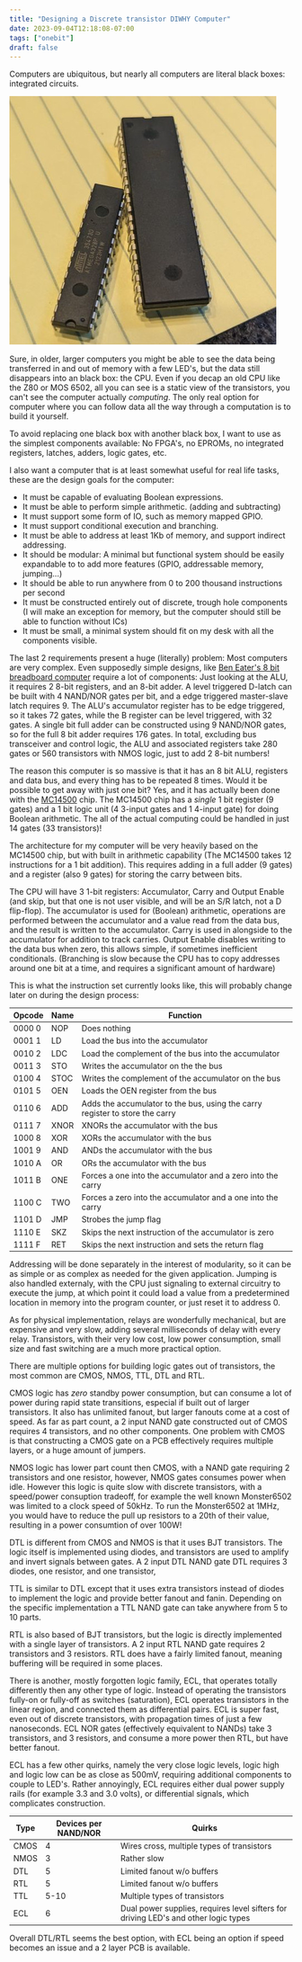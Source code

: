 ```yaml
---
title: "Designing a Discrete transistor DIWHY Computer"
date: 2023-09-04T12:18:08-07:00
tags: ["onebit"]
draft: false
---
```


Computers are ubiquitous, but nearly all computers are literal black boxes: integrated circuits.

![A typical computer](blackbox.jpg)

Sure, in older, larger computers you might be able to see the data being transferred in and out of memory with a few LED's, but the data still disappears into an black box: the CPU.
Even if you decap an old CPU like the Z80 or MOS 6502, all you can see is a static view of the transistors, you can't see the computer actually *computing*.
The only real option for computer where you can follow data all the way through a computation is to build it yourself.

To avoid replacing one black box with another black box, I want to use as the simplest components available:
No FPGA's, no EPROMs, no integrated registers, latches, adders, logic gates, etc.

I also want a computer that is at least somewhat useful for real life tasks, these are the design goals for the computer:

- It must be capable of evaluating Boolean expressions.
- It must be able to perform simple arithmetic. (adding and subtracting)
- It must support some form of IO, such as memory mapped GPIO.
- It must support conditional execution and branching.
- It must be able to address at least 1Kb of memory, and support indirect addressing.
- It should be modular: A minimal but functional system should be easily expandable to to add more features (GPIO, addressable memory, jumping...)
- It should be able to run anywhere from 0 to 200 thousand instructions per second
- It must be constructed entirely out of discrete, trough hole components (I will make an exception for memory, but the computer should still be able to function without ICs)
- It must be small, a minimal system should fit on my desk with all the components visible.

The last 2 requirements present a huge (literally) problem: Most computers are very complex.
Even supposedly simple designs, like [Ben Eater's 8 bit breadboard computer](https://eater.net/8bit/) require a lot of components:
Just looking at the ALU, it requires 2 8-bit registers, and an 8-bit adder. 
A level triggered D-latch can be built with 4 NAND/NOR gates per bit, and a edge triggered master-slave latch requires 9.
The ALU's accumulator register has to be edge triggered, so it takes 72 gates, while the B register can be level triggered, with 32 gates.
A single bit full adder can be constructed using 9 NAND/NOR gates, so for the full 8 bit adder requires 176 gates.
In total, excluding bus transceiver and control logic, the ALU and associated registers take 280 gates or 560 transistors with NMOS logic, just to add 2 8-bit numbers!

The reason this computer is so massive is that it has an 8 bit ALU, registers and data bus, and every thing has to be repeated 8 times.
 Would it be possible to get away with just one bit?
Yes, and it has actually been done with the [MC14500](http://www.bitsavers.org/components/motorola/14500/MC14500B_Industrial_Control_Unit_Handbook_1977.pdf) chip.
The MC14500 chip has a *single* 1 bit register (9 gates) and a 1 bit logic unit (4 3-input gates and 1 4-input gate) for doing Boolean arithmetic.
The all of the actual computing could be handled in just 14 gates (33 transistors)! 

The architecture for my computer will be very heavily based on the MC14500 chip, but with built in arithmetic capability (The MC14500 takes 12 instructions for a 1 bit addition).
This requires adding in a full adder (9 gates) and a register (also 9 gates) for storing the carry between bits.

The CPU will have 3 1-bit registers: Accumulator, Carry and Output Enable (and skip, but that one is not user visible, and will be an S/R latch, not a D flip-flop).
The accumulator is used for (Boolean) arithmetic, operations are performed between the accumulator and a value read from the data bus, and the result is written to the accumulator.
Carry is used in alongside to the accumulator for addition to track carries.
Output Enable disables writing to the data bus when zero, this allows simple, if sometimes inefficient conditionals.
(Branching is slow because the CPU has to copy addresses around one bit at a time, and requires a significant amount of hardware)

This is what the instruction set currently looks like, this will probably change later on during the design process:

|Opcode|Name|Function|
|------|----|--------|
|0000 0|NOP |Does nothing|
|0001 1|LD  |Load the bus into the accumulator|
|0010 2|LDC |Load the complement of the bus into the accumulator|
|0011 3|STO |Writes the accumulator on the the bus|
|0100 4|STOC|Writes the complement of the accumulator on the bus|
|0101 5|OEN |Loads the OEN register from the bus|
|0110 6|ADD |Adds the accumulator to the bus, using the carry register to store the carry|
|0111 7|XNOR|XNORs the accumulator with the bus|
|1000 8|XOR |XORs the accumulator with the bus|
|1001 9|AND |ANDs the accumulator with the bus|
|1010 A|OR  |ORs the accumulator with the bus|
|1011 B|ONE |Forces a one into the accumulator and a zero into the carry|
|1100 C|TWO |Forces a zero into the accumulator and a one into the carry|
|1101 D|JMP |Strobes the jump flag|
|1110 E|SKZ |Skips the next instruction of the accumulator is zero|
|1111 F|RET |Skips the next instruction and sets the return flag|

Addressing will be done separately in the interest of modularity, so it can be as simple or as complex as needed for the given application.
Jumping is also handled externaly, with the CPU just signaling to external circuitry to execute the jump, at which point it could load a value from a predetermined location in memory into the program counter, or just reset it to address 0.

As for physical implementation, relays are wonderfully mechanical, but are expensive and very slow, adding several milliseconds of delay with every relay.
Transistors, with their very low cost, low power consumption, small size and fast switching are a much more practical option.

There are multiple options for building logic gates out of transistors, the most common are CMOS, NMOS, TTL, DTL and RTL.

CMOS logic has *zero* standby power consumption, but can consume a lot of power during rapid state transitions, especial if built out of larger transistors.
It also has unlimited fanout, but larger fanouts come at a cost of speed.
As far as part count, a 2 input NAND gate constructed out of CMOS requires 4 transistors, and no other components.
One problem with CMOS is that constructing a CMOS gate on a PCB effectively requires multiple layers, or a huge amount of jumpers.

NMOS logic has lower part count then CMOS, with a NAND gate requiring 2 transistors and one resistor, however, NMOS gates consumes power when idle.
However this logic is quite slow with discrete transistors, with a speed/power consuption tradeoff, for example the well known Monster6502 was limited to a clock speed of 50kHz.
To run the Monster6502 at 1MHz, you would have to reduce the pull up resistors to a 20th of their value, resulting in a power consumtion of over 100W!

DTL is different from CMOS and NMOS is that it uses BJT transistors. 
The logic itself is implemented using diodes, and transistors are used to amplify and invert signals between gates.
A 2 input DTL NAND gate DTL requires 3 diodes, one resistor, and one transistor, 

TTL is similar to DTL except that it uses extra transistors instead of diodes to implement the logic and provide better fanout and fanin.
Depending on the specific implementation a TTL NAND gate can take anywhere from 5 to 10 parts.

RTL is also based of BJT transistors, but the logic is directly implemented with a single layer of transistors.
A 2 input RTL NAND gate requires 2 transistors and 3 resistors.
RTL does have a fairly limited fanout, meaning buffering will be required in some places.

There is another, mostly forgotten logic family, ECL, that operates totally differently then any other type of logic.
Instead of operating the transistors fully-on or fully-off as switches (saturation), ECL operates transistors in the linear region, and connected them as differential pairs.
ECL is super fast, even out of discrete transistors, with propagation times of just a few nanoseconds.
ECL NOR gates (effectively equivalent to NANDs) take 3 transistors, and 3 resistors, and consume a more power then RTL, but have better fanout.

ECL has a few other quirks, namely the very close logic levels, logic high and logic low can be as close as 500mV, requiring additional components to couple to LED's.
Rather annoyingly, ECL requires either dual power supply rails (for example 3.3 and 3.0 volts), or differential signals, which complicates construction.

|Type|Devices per NAND/NOR|Quirks|
|-|-|-|
|CMOS|4|Wires cross, multiple types of transistors|
|NMOS|3|Rather slow|
|DTL|5|Limited fanout w/o buffers|
|RTL|5|Limited fanout w/o buffers|
|TTL|5-10|Multiple types of transistors|
|ECL|6|Dual power supplies, requires level sifters for driving LED's and other logic types|

Overall DTL/RTL seems the best option, with ECL being an option if speed becomes an issue and a 2 layer PCB is available.
